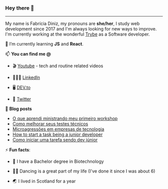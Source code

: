 ### Hey there 👋

****

My name is Fabrícia Diniz, my pronouns are **she/her**, I study web development since 2017 and I'm always looking for new ways to improve. I'm currently working at the wonderful [Trybe](https://www.betrybe.com) as a Software developer.

🌱 I’m currently learning **JS** and **React**.

📫 **You can find me @**

  - 🎬 [Youtube](http://youtube.com/c/nomadcodemist) - tech and routine related videos 
  
  - 👩🏼‍💻 [LinkedIn](https://www.linkedin.com/in/fabricia-diniz/)
  
  - 🖥 [DEV.to](https://dev.to/fabriciadiniz)
  
  - 🐣 [Twitter](http://twitter.com/fabrciadiniz)

📜 **Blog posts**

 <!-- BLOG-POST-LIST:START -->
- [O que aprendi ministrando meu primeiro workshop](https://dev.to/fabriciadiniz/o-que-aprendi-ministrando-meu-primeiro-workshop-35db)
- [Como melhorar seus testes técnicos](https://dev.to/feministech/como-melhorar-seus-testes-tecnicos-5e68)
- [Microagressões em empresas de tecnologia](https://dev.to/fabriciadiniz/microagressoes-em-empresas-de-tecnologia-89j)
- [How to start a task being a junior developer](https://dev.to/fabriciadiniz/how-to-start-a-task-being-a-junior-developer-4d16)
- [Como iniciar uma tarefa sendo dev júnior](https://dev.to/feministech/como-eu-inicio-uma-tarefa-como-dev-junior-2cno)
<!-- BLOG-POST-LIST:END -->

⚡ **Fun facts**:

- 🦠 I have a Bachelor degree in Biotechnology

- 💃🏼 Dancing is a great part of my life (I've done it since I was about 6)

- 🌏 I lived in Scotland for a year
